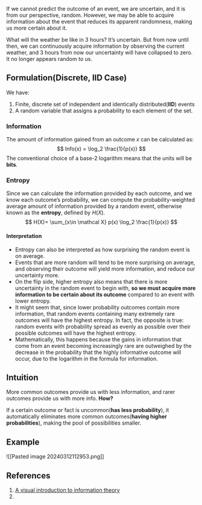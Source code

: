 If we cannot predict the outcome of an event, we are uncertain, and it is from our perspective, random. However, we may be able to acquire information about the event that reduces its apparent randomness, making us more certain about it.

What will the weather be like in 3 hours? It’s uncertain. But from now until then, we can continuously acquire information by observing the current weather, and 3 hours from now our uncertainty will have collapsed to zero. It no longer appears random to us.

## Formulation(Discrete, IID Case)

We have:
1. Finite, discrete set of independent and identically distributed(**IID**) events 
2. A random variable that assigns a probability to each element of the set.

### Information
The amount of information gained from an outcome $x$ can be calculated as:
$$
Info(x) = \log_2 \frac{1}{p(x)}
$$
The conventional choice of a base-2 logarithm means that the units will be **bits**. 
### Entropy
Since we can calculate the information provided by each outcome, and we know each outcome’s probability, we can compute the probability-weighted average amount of information provided by a random event, otherwise known as the **entropy**, defined by $H(X)$. 
$$
H(X)= \sum_{x\in \mathcal X} p(x) \log_2 \frac{1}{p(x)}
$$
#### Interpretation
- Entropy can also be interpreted as how surprising the random event is on average. 
- Events that are more random will tend to be more surprising on average, and observing their outcome will yield more information, and reduce our uncertainty more. 
- On the flip side, higher entropy also means that there is more uncertainty in the random event to begin with, **so we must acquire more information to be certain about its outcome** compared to an event with lower entropy.
- It might seem that, since lower probability outcomes contain more information, that random events containing many extremely rare outcomes will have the highest entropy. In fact, the opposite is true: random events with probability spread as evenly as possible over their possible outcomes will have the highest entropy. 
- Mathematically, this happens because the gains in information that come from an event becoming increasingly rare are outweighed by the decrease in the probability that the highly informative outcome will occur, due to the logarithm in the formula for information.

## Intuition
More common outcomes provide us with less information, and rarer outcomes provide us with more info. **How?**

If a certain outcome or fact is uncommon(**has less probability**), it automatically eliminates more common outcomes(**having higher probabilities**), making the pool of possibilities smaller. 

## Example
![[Pasted image 20240312112953.png]]
## References
1. [A visual introduction to information theory](https://arxiv.org/abs/2206.07867)
2. 